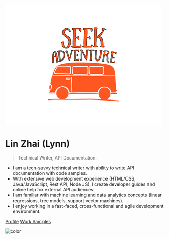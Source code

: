 <!-- _coverpage.md -->

![logo](media/icon.svg)


# Lin Zhai (Lynn)

> Technical Writer, API Documentation.

- I am a tech-savvy technical writer with ability to write API documentation with code samples.
- With extensive web development experience (HTML/CSS, Java/JavaScript, Rest API, Node JS), I create developer guides and online help for external API audiences.
- I am familiar with machine learning and data analytics concepts (linear regressions, tree models, support vector machines).
- I enjoy working in a fast-faced, cross-functional and agile development environment. 


[Profile](#profile) 
[Work Samples](#projects/project_a.md)

<!-- background color -->
![color](#fff)
